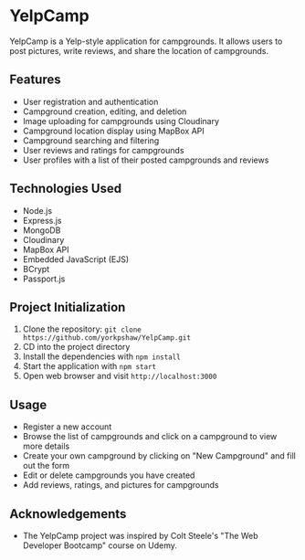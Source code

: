# YelpCamp

YelpCamp is a Yelp-style application for campgrounds. It allows users to post pictures, write reviews, and share the location of campgrounds.

## Features

- User registration and authentication
- Campground creation, editing, and deletion
- Image uploading for campgrounds using Cloudinary
- Campground location display using MapBox API
- Campground searching and filtering
- User reviews and ratings for campgrounds
- User profiles with a list of their posted campgrounds and reviews

## Technologies Used

- Node.js
- Express.js
- MongoDB
- Cloudinary
- MapBox API
- Embedded JavaScript (EJS)
- BCrypt
- Passport.js

## Project Initialization

1. Clone the repository: `git clone https://github.com/yorkpshaw/YelpCamp.git`
2. CD into the project directory
3. Install the dependencies with `npm install`
4. Start the application with `npm start`
5. Open web browser and visit `http://localhost:3000`

## Usage

- Register a new account
- Browse the list of campgrounds and click on a campground to view more details
- Create your own campground by clicking on "New Campground" and fill out the form
- Edit or delete campgrounds you have created
- Add reviews, ratings, and pictures for campgrounds

## Acknowledgements
- The YelpCamp project was inspired by Colt Steele's "The Web Developer Bootcamp" course on Udemy.
